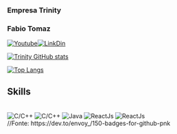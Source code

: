 ### Empresa Trinity
### Fabio Tomaz
[![Youtube](	https://img.shields.io/badge/YouTube-FF0000?style=for-the-badge&logo=youtube&logoColor=white)](https://www.youtube.com/channel/UCYzj9p6qhKIjwzAopFdWQsQ)[![LinkDin](https://img.shields.io/badge/LinkedIn-0077B5?style=for-the-badge&logo=linkedin&logoColor=white)](https://www.linkedin.com/in/f%C3%A1bio-t-92a6a5107/)

[![Trinity GitHub stats](https://github-readme-stats.vercel.app/api?username=fabiomazga)](https://github.com/anuraghazra/github-readme-stats)

[![Top Langs](https://github-readme-stats.vercel.app/api/top-langs/?username=fabiomazga)](https://github.com/fabiomazga)

## Skills
<div style ="display: inline_block"><br/>
<img align="center" alt="C/C++" src="https://img.shields.io/badge/C-00599C?style=for-the-badge&logo=c&logoColor=white">
<img align="center" alt="C/C++" src="https://img.shields.io/badge/C%2B%2B-00599C?style=for-the-badge&logo=c%2B%2B&logoColor=white">  
<img align="center" alt="Java" src="https://img.shields.io/badge/Java-ED8B00?style=for-the-badge&logo=java&logoColor=white">
<img align="center" alt="ReactJs" src="https://img.shields.io/badge/React-20232A?style=for-the-badge&logo=react&logoColor=61DAFB">
<img align="center" alt="ReactJs" src="https://img.shields.io/badge/JavaScript-323330?style=for-the-badge&logo=javascript&logoColor=F7DF1E">

</div>
//Fonte: https://dev.to/envoy_/150-badges-for-github-pnk
